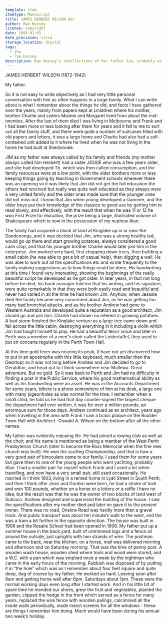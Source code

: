 ```yaml
---
template: item
itemtype: Manuscript
title: JAMES HERBERT WILSON.doc
author: Rae Hussey
license: copyright
date: 1995-01-01
date_precision: circa
storage_location: digital
tags:
  - jhw
  - rae-hussey
description: Rae Hussey's recollections of her father Jim, probably written in the mid 1990s on her new laptop.
---
```


JAMES HERBERT WILSON  (1872-1942)

My father.

So it is not easy to write objectively as I had very little personal conversation with him as often happens in a large family.  What I can write about is what I remember about the things he did, and facts I have gathered over the years, mainly from papers kept at Linlathen where his mother, brother Charlie and sisters Maimie and Margaret lived from about the mid-twenties.  After the last of them died I was living in Melbourne and Frank and I had been more or less looking after them for years and it fell to me to sort out all the family stuff, and there were quite a number of suitcases filled with old papers and letters, it was a large home and Charlie had also had a self-contained unit added to it where he lived when he was not living in the home he had built at Sherbrooke.

JIM as my father was always called by his family and friends (my mother always called him Herbert) had a sister JESSIE who was a few years older, and she had developed Tb. which was then called consumption, and the family resources were at a low point, with the older brothers  more or less keeping things going by teaching in Government schools wherever there was an opening so it was likely that Jim did not get the full education the others had received but really was quite well educated as they always were a very united family and the older ones made sure that the younger ones did not miss out.  I know that Jim when young developed a stammer, and the older boys put their knowledge of the classics to good use by getting him to read slowly, and effectively, with the result that when he was 11 or 12 he won First Prize for elocution, the prize being a large, illustrated volume of Shakespeare which is now in the possession of my nephew Alan. 

The family had acquired a block of land at Kinglake up in or near the Dandenongs, and it was decided that Jim, who was a strong healthy lad, would go up there and start growing potatoes, always considered a good cash crop, and that his younger brother Charlie would later join him in the enterprise.  Jim worked very hard, first chopping down trees, then building a small cabin (he was able to get a bit of casual help), then digging a well.  He was able to work out all the specifications etc and wrote frequently to the family making suggestions as to how things could be done, His handwriting at this time I found very interesting, showing the beginnings of the really beautiful script he developed as he got older.  In later years, in fact not long before he died, his bank manager told me that his writing, and his signature, were quite remarkable in that they were both easily read and beautiful and never had varied in all the time he had known Jim.   Anyhow, when Jesssie died the family became very concerned about Jim, as he was getting too many bad bronchial attacks, and as his brother Andrew had gone to Western Australia and developed quite a reputation as a good architect, Jim should go and join him.  Charlie had shown no interest in growing potatoes.  A bad storm finished the Kinglake venture as a large tree came down and fell across the little cabin, destroying everything in it including a violin which Jim had taught himself to play.  He had a beautiful tenor voice and later in Perth was a member of a men”s choir called the Leidertaffel, they used to put on concerts regularly in the Perth Town Hall.

At this time gold fever was nearing its  peak, (I have not yet discovered how to put in an apostrophe with this little keyboard, much smaller then the Desktop) so it was not long before Andrew and Jim decided to go to Geraldton, and head out to I think somewhere near Mullewa.  Great adventure.  But no gold.  So it was back to Perth and Jim had no difficulty in finding a post in the Public Service, where his good mathematical ability as well as his handwriting were an asset.  He was in the Accounts Department for some years, tdhere is a photo somewhere of him at his desk, a large one with many pigeonholes as was normal for the time.  I remember when a small child, he told us he had that day counter-signed the largest cheque the department had ever written, it was for over a million pounds, an enormous sum for those days.  Andrew continued as an architect, years ago when travelling  in the area with Frank I saw a brass plaque on the Boulder Town  Hall with Architect- Oswald A. Wilson on the bottom after all the other names.

My father was evidently enjoying life.  He had joined a rowing club as well as the choir, and his name is mentioned as being a member of the West Perth Presbyterian Church (later to become the Ross Memorial when the fine new church was built). He won the sculling Championship, and that is how a very good pair of binoculars came to our family.  I used them for some years but gave them to one of the young people who went yachting, probably Alan.  I had a smaller pair for myself which Frank and I used a lot when travelling, and now have a very small pair, still used occasionally. 
He married in I think 1903, living in a rented home in Lyall  Street in South Perth, and then I think after Jean and Gordon were born, he had a stroke of luck and won 100 pounds, whether on a horse or a lottery or a raffle I have no idea, but the result was that he was the owner of two blocks of land west of Subiaco.  Andrew designed and supervised the building of the house.  I saw the specifications after my mother died and later on gave it to the present owner.  There was no road, Onslow Road was hardly more than a gravel track.  And public transport was about ten minute’s walk to the west, and the was a tram a bit further in the opposite direction.  The house was built in 1908 and the Rosalie School had been opened in 1906.  My father put up a summer house in the back yard, built of untrimmed logs and a fence all around the outside, just uprights with two strands of wire.  The postman came to the back, near the kitchen, on a horse, mail was delivered morning and afternoon and on Saturday morning.  That was the time of penny post.  A wooden wash house, wooden shed where tools and wood were stored, and a W.C. with a pan which was emptied once a week by the nightman who came in the early hours of the morning.  Rubbish was disposed of by putting it in “the hole” which was as I remember about four feet square and quite deep, dug of course by my father.  He worked so hard.  Leaving soon after 8am and getting home well after 6pm.  Saturdays about 1pm.  These were the normal working days even long after I started work.  And in his little bit of spare time he mended our shoes, grew the fruit and vegetables, planted the garden, clipped the hedge in the front which served as a fence for many years, replaced the wire fence with wooden palings, calcimined all the inside walls periodically, made insect screens for all the windows - these are things I remember him doing.  Much would have been during his annual two week’s holiday.
